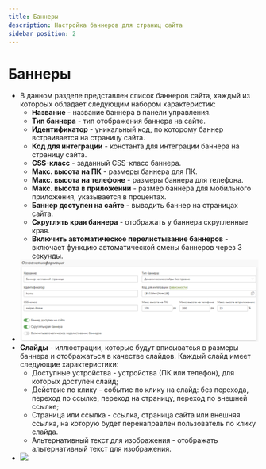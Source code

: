 ```yaml
---
title: Баннеры
description: Настройка баннеров для страниц сайта
sidebar_position: 2
---
```


# Баннеры
* В данном разделе представлен список баннеров сайта, хаждый из котороых обладает следующим набором характеристик:
    + __Название__ - название баннера в панели управления.
    + __Тип баннера__ - тип отображения баннера на сайте.
    + __Идентификатор__ - уникальный код, по которому баннер встраивается на страницу сайта.
    + __Код для интеграции__ - константа для интеграции баннера на страницу сайта.
    + __CSS-класс__ - заданный CSS-класс баннера.
    + __Макс. высота на ПК__ - размеры баннера для ПК.
    + __Макс. высота на телефоне__ - размеры баннера для телефона.
    + __Макс. высота в приложении__ - размер баннера для мобильного приложения, указывается в процентах.
    + __Баннер доступен на сайте__ - выводить баннер на страницах сайта. 
    + __Скруглять края баннера__ - отображать у баннера скругленные края.
    + __Включить автоматическое перелистывание баннеров__ - включает функцию автоматической смены баннеров через 3 секунды.
* ![](../_media/cms/banner.png)
* __Слайды__ - иллюстрации, которые будут вписыватсья в размеры баннера и отображаться в качестве слайдов. Каждый слайд имеет следующие характеристики:
    + Доступные устройства - устройства (ПК или телефон), для которых доступен слайд;
    + Действие по клику - событие по клику на слайд: без перехода, переход по ссылке, переход на страницу, переход по внешней ссылке;
    + Страница или ссылка - ссылка, страница сайта или внешняя ссылка, на которую будет перенаправлен пользователь по клику слайда.
    + Альтернативный текст для изображения - отображать альтернативный текст для изображения.
* ![](../_media/cms/banners.png)